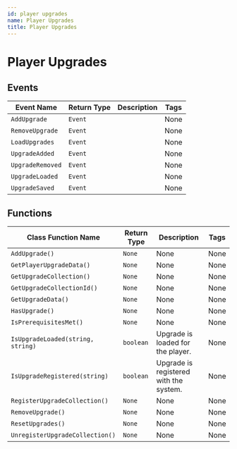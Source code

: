 ```yaml
---
id: player upgrades
name: Player Upgrades
title: Player Upgrades
---
```


# Player Upgrades

## Events

| Event Name | Return Type | Description | Tags |
| ---------- | ----------- | ----------- | ---- |
| `AddUpgrade` | `Event`<None> |  | None |
| `RemoveUpgrade` | `Event`<None> |  | None |
| `LoadUpgrades` | `Event`<None> |  | None |
| `UpgradeAdded` | `Event`<None> |  | None |
| `UpgradeRemoved` | `Event`<None> |  | None |
| `UpgradeLoaded` | `Event`<None> |  | None |
| `UpgradeSaved` | `Event`<None> |  | None |

## Functions

| Class Function Name | Return Type | Description | Tags |
| ------------------- | ----------- | ----------- | ---- |
| `AddUpgrade()` | `None` | None | None |
| `GetPlayerUpgradeData()` | `None` | None | None |
| `GetUpgradeCollection()` | `None` | None | None |
| `GetUpgradeCollectionId()` | `None` | None | None |
| `GetUpgradeData()` | `None` | None | None |
| `HasUpgrade()` | `None` | None | None |
| `IsPrerequisitesMet()` | `None` | None | None |
| `IsUpgradeLoaded(string, string)` | `boolean` | Upgrade is loaded for the player. | None |
| `IsUpgradeRegistered(string)` | `boolean` | Upgrade is registered with the system. | None |
| `RegisterUpgradeCollection()` | `None` | None | None |
| `RemoveUpgrade()` | `None` | None | None |
| `ResetUpgrades()` | `None` | None | None |
| `UnregisterUpgradeCollection()` | `None` | None | None |
